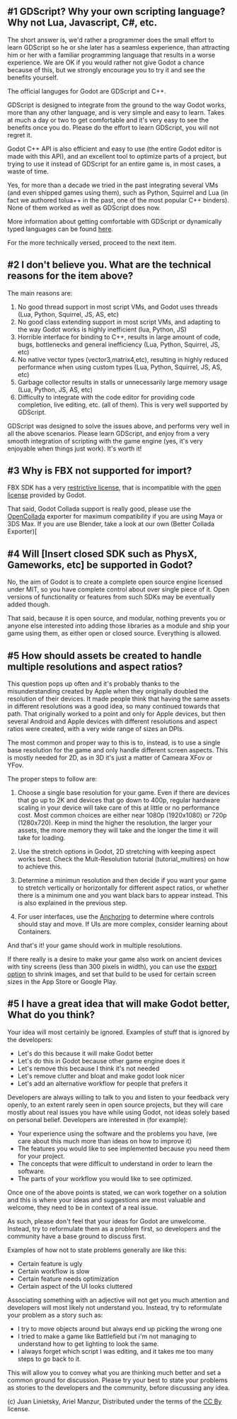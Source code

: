 ## #1 GDScript? Why your own scripting language? Why not Lua, Javascript, C#, etc.

The short answer is, we'd rather a programmer does the small effort to learn GDScript so he or she later has a seamless experience, than attracting him or her with a familiar programming language that results in a worse experience. We are OK if you would rather not give Godot a chance because of this, but we strongly encourage you to try it and see the benefits yourself.

The official languges for Godot are GDScript and C++.

GDScript is designed to integrate from the ground to the way Godot works, more than any other language, and is very simple and easy to learn. Takes at much a day or two to get comfortable and it's very easy to see the benefits once you do.  Please do the effort to learn GDScript, you will not regret it.

Godot C++ API is also efficient and easy to use (the entire Godot editor is made with this API), and an excellent tool to optimize parts of a project, but trying to use it instead of GDScript for an entire game is, in most cases, a waste of time.

Yes, for more than a decade we tried in the past integrating several VMs (and even shipped games using them), such as Python, Squirrel and Lua (in fact we authored tolua++ in the past, one of the most popular C++ binders). None of them worked as well as GDScript does now.

More information about getting comfortable with GDScript or dynamically typed languages can be found [here](tutorial_gdscript_efficiently).

For the more technically versed, proceed to the next item.

## #2 I don't believe you. What are the technical reasons for the item above?

The main reasons are:

1) No good thread support in most script VMs, and Godot uses threads (Lua, Python, Squirrel, JS, AS, etc)
2) No good class extending support in most script VMs, and adapting to the way Godot works is highly inefficient (lua, Python, JS)
3) Horrible interface for binding to C++, results in large amount of code, bugs, bottlenecks and general inefficiency (Lua, Python, Squirrel, JS, etc)
4) No native vector types (vector3,matrix4,etc), resulting in highly reduced performance when using custom types (Lua, Python, Squirrel, JS, AS, etc)
5) Garbage collector results in stalls or unnecessarily large memory usage (Lua, Python, JS, AS, etc)
6) Difficulty to integrate with the code editor for providing code completion, live editing, etc. (all of them). This is very well supported by GDScript.

GDScript was designed to solve the issues above, and performs very well in all the above scenarios. Please learn GDScript, and enjoy from a very smooth integration of scripting with the game engine (yes, it's very enjoyable when things just work). It's worth it!

## #3 Why is FBX not supported for import?

FBX SDK has a very [restrictive license](http://www.blender.org/bf/Autodesk_FBX_License.rtf), that is incompatible with the [open license](http://opensource.org/licenses/MIT) provided by Godot.

That said, Godot Collada support is really good, please use the [OpenCollada](https://github.com/KhronosGroup/OpenCOLLADA/wiki/OpenCOLLADA-Tools) exporter for maximum compatibility if you are using Maya or 3DS Max. If you are use Blender, take a look at our own (Better Collada Exporter)[

## #4 Will [Insert closed SDK such as PhysX, Gameworks, etc] be supported in Godot?

No, the aim of Godot is to create a complete open source engine licensed under MIT, so you have complete control about over single piece of it. Open versions of functionality or features from such SDKs may be eventually added though.

That said, because it is open source, and modular, nothing prevents you or anyone else interested into adding those libraries as a module and ship your game using them, as either open or closed source. Everything is allowed.

## #5 How should assets be created to handle multiple resolutions and aspect ratios?

This question pops up often and it's probably thanks to the misunderstanding created by Apple when they originally doubled the resolution of their devices. It made people think that having the same assets in different resolutions was a good idea, so many continued towards that path. That originally worked to a point and only for Apple devices, but then several Android and Apple devices with different resolutions and aspect ratios were created, with a very wide range of sizes an DPIs.

The most common and proper way to this is to, instead, is to use a single base resolution for the game and only handle different screen aspects. This is mostly needed for 2D, as in 3D it's just a matter of Cameara XFov or YFov.

The proper steps to follow are:

1) Choose a single base resolution for your game. Even if there are devices that go up to 2K and devices that go down to 400p, regular hardware scaling in your device will take care of this at little or no performance cost. Most common choices are either near 1080p (1920x1080) or 720p (1280x720). Keep in mind the higher the resolution, the larger your assets, the more memory they will take and the longer the time it will take for loading.

2) Use the stretch options in Godot, 2D stretching with keeping aspect works best. Check the Mult-Resolution tutorial (tutorial_multires) on how to achieve this.

3) Determine a minimun resolution and then decide if you want your game to stretch vertically or horizontally for different aspect ratios, or whether there is a minimum one and you want black bars to appear instead. This is also explained in the previous step.

4) For user interfaces, use the [Anchoring](tutorial_gui_repositioning) to determine where controls should stay and move. If UIs are more complex, consider learning about Containers.

And that's it! your game should work in multiple resolutions. 

If there really is a desire to make your game also work on ancient devices with tiny screens (less than 300 pixels in width), you can use the [export option](export_images#image-export-options) to shrink images, and set that build to be used for certain screen sizes in the App Store or Google Play.

## #5 I have a great idea that will make Godot better, What do you think?

Your idea will most certainly be ignored. Examples of stuff that is ignored by the developers:

* Let's do this because it will make Godot better
* Let's do this in Godot because other game engine does it
* Let's remove this because I think it's not needed
* Let's remove clutter and bloat and make godot look nicer
* Let's add an alternative workflow for people that prefers it

Developers are always willing to talk to you and listen to your feedback very openly, to an extent rarely seen in open source projects, but they will care mostly about real issues you have while using Godot, not ideas solely based on personal belief. Developers are interested in (for example):

* Your experience using the software and the problems you have, (we care about this much more than ideas on how to improve it)
* The features you would like to see implemented because you need them for your project.
* The concepts that were difficult to understand in order to learn the software.
* The parts of your workflow you would like to see optimized.

Once one of the above points is stated, we can work together on a solution and this is where your ideas and suggestions are most valuable and welcome, they need to be in context of a real issue.

As such, please don't feel that your ideas for Godot are unwelcome. Instead, try to reformulate them as a problem first, so developers and the community have a base ground to discuss first.

Examples of how not to state problems generally are like this:

* Certain feature is ugly
* Certain workflow is slow
* Certain feature needs optimization
* Certain aspect of the UI looks cluttered

Associating something with an adjective will not get you much attention and developers will most likely not understand you. Instead, try to reformulate your problem as a story such as:

* I try to move objects around but always end up picking the wrong one
* I tried to make a game like Battlefield but i'm not managing to understand how to get lighting to look the same.
* I always forget which script I was editing, and it takes me too many steps to go back to it.

This will allow you to convey what you are thinking much better and set a common ground for discussion. Please try your best to state your problems as stories to the developers and the community, before discussing any idea. 



(c) Juan Linietsky, Ariel Manzur, Distributed under the terms of the [CC By](https://creativecommons.org/licenses/by/3.0/legalcode) license.